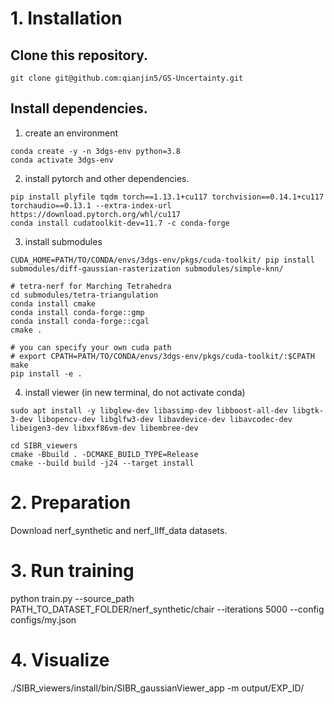 # 1. Installation
## Clone this repository.
```
git clone git@github.com:qianjin5/GS-Uncertainty.git
```

## Install dependencies.
1. create an environment
```
conda create -y -n 3dgs-env python=3.8
conda activate 3dgs-env
```

2. install pytorch and other dependencies.
```
pip install plyfile tqdm torch==1.13.1+cu117 torchvision==0.14.1+cu117 torchaudio==0.13.1 --extra-index-url https://download.pytorch.org/whl/cu117
conda install cudatoolkit-dev=11.7 -c conda-forge
```

3. install submodules
```
CUDA_HOME=PATH/TO/CONDA/envs/3dgs-env/pkgs/cuda-toolkit/ pip install submodules/diff-gaussian-rasterization submodules/simple-knn/

# tetra-nerf for Marching Tetrahedra
cd submodules/tetra-triangulation
conda install cmake
conda install conda-forge::gmp
conda install conda-forge::cgal
cmake .

# you can specify your own cuda path
# export CPATH=PATH/TO/CONDA/envs/3dgs-env/pkgs/cuda-toolkit/:$CPATH
make 
pip install -e .
```

4. install viewer (in new terminal, do not activate conda)
```
sudo apt install -y libglew-dev libassimp-dev libboost-all-dev libgtk-3-dev libopencv-dev libglfw3-dev libavdevice-dev libavcodec-dev libeigen3-dev libxxf86vm-dev libembree-dev

cd SIBR_viewers
cmake -Bbuild . -DCMAKE_BUILD_TYPE=Release
cmake --build build -j24 --target install
```

# 2. Preparation
Download nerf_synthetic and nerf_llff_data datasets.

# 3. Run training
python train.py --source_path PATH_TO_DATASET_FOLDER/nerf_synthetic/chair --iterations 5000 --config configs/my.json

# 4. Visualize
./SIBR_viewers/install/bin/SIBR_gaussianViewer_app -m output/EXP_ID/
